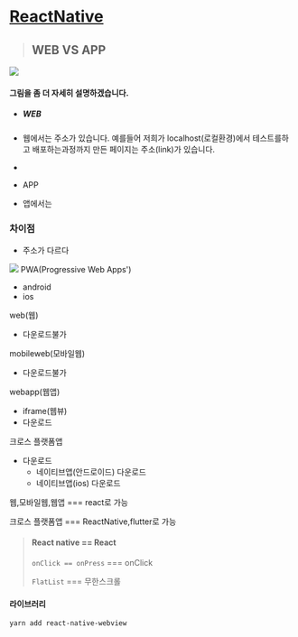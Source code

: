 # [ReactNative](https://reactnative.dev/)

> ## WEB **VS** APP

![](https://images.velog.io/images/alstjd0051/post/800a4cab-0604-4152-9cb8-9293a77694e6/image.png)

#### **그림을 좀 더 자세히 설명하겠습니다.**

-   ##### WEB
-   웹에서는 주소가 있습니다. 예를들어 저희가 localhost(로컬환경)에서 테스트를하고 배포하는과정까지 만든 페이지는 주소(link)가 있습니다.
-

-   APP
-   앱에서는

### 차이점

-   주소가 다르다

![](https://images.velog.io/images/alstjd0051/post/b95dfe4e-7454-4603-97c7-d8deb968b0e0/image.png)
PWA(Progressive Web Apps')

-   android
-   ios

web(웹)

-   다운로드불가

mobileweb(모바일웹)

-   다운로드불가

webapp(웹앱)

-   iframe(웹뷰)
-   다운로드

크로스 플랫폼앱

-   다운로드
    -   네이티브앱(안드로이드) 다운로드
    -   네이티브앱(ios) 다운로드

웹,모바일웹,웹앱 === react로 가능

크로스 플랫폼앱 === ReactNative,flutter로 가능

> #### React native == React
>
> `onClick == onPress` === onClick
>
> `FlatList` === 무한스크롤

#### 라이브러리

`yarn add react-native-webview`
